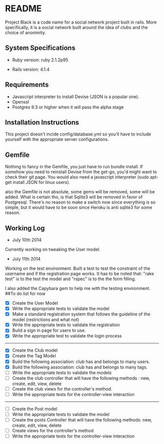 # README

Project Black is a code name for a social network project built in rails. More specifically, it is a social network built around the idea of clubs and the choice of anonimity.

## System Specifications

* Ruby version: ruby 2.1.2p95

* Rails version: 4.1.4

## Requirements

* Javascript interpreter to install Devise (JSON is a popular one).
* Openssl
* Postgres 9.3 or higher when it will pass the alpha stage


## Installation Instructions

This project doesn't inclde config/database.yml so you'll have to include yourself with the appropriate server configurations.

## Gemfile

Nothing to fancy in the Gemfile, you just have to run bundle install. If somehow you need to reinstall Devise from the get-go, you'd might want to check their git page. You would also need a javascript interpreter (sudo apt-get install JSON for linux users).
 
also the Gemfile is not absolute, some gems will be removed, some will be added. What is certain tho, is that Sqlite3 will be removed in favor of Postgresql. There's no reason to make a switch now since everything is so simple, but it would have to be soon since Heroku is anti sqlite3 for some reason.
## Working Log

* July 10th 2014

Currently working on tweaking the User model. 

* July 11th 2014

Working on the test environment. Built a test to test the constraint of the username and if the registration page works. It has to be noted that:
"rake test" is to the test the model and "rspec" is to the the form filling.
 
I also added the Capybara gem to help me with the testing environment.
##To do list for now

- [x] Create the User Model
- [x] Write the appropriate tests to validate the model
- [x] Make a standard registration system that follows the guideline of the model (restrictions and what not)
- [x] Write the appropriate tests to validate the registration
- [x] Build a sign in page for users to use. 
- [x] Write the appropriate test to validate the login process 

***
- [x] Create the Club model
- [x] Create the Tag Model
- [x] Build the following association: club has and belongs to many users.
- [x] Build the following association: club has and belongs to many tags.
- [ ] Write the appropriate tests to validate the models
- [ ] Create the club controller that will have the following methods : new, create, edit, view, delete
- [ ] Create the club views for the controller's method.
- [ ] Write the appropriate tests for the controller-view interaction

***
- [ ] Create the Post model
- [ ] Write the appropriate tests to validate the model
- [ ] Create the posts Controller that will have the following methods: new, create, edit, view, delete
- [ ] Create views for the controller's method
- [ ] Write the appropriate tests for the controller-view interaction
